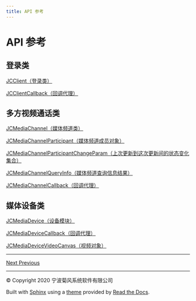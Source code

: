 ```yaml
---
title: API 参考
---
```

# API 参考



## 登录类

[JCClient（登录类）](https://developer.juphoon.com/portal/reference/V2.1/android/com/juphoon/cloud/JCClient.html)

[JCClientCallback（回调代理）](https://developer.juphoon.com/portal/reference/V2.1/android/com/juphoon/cloud/JCClientCallback.html)





## 多方视频通话类

[JCMediaChannel（媒体频道类）](https://developer.juphoon.com/portal/reference/V2.1/android/com/juphoon/cloud/JCMediaChannel.html)

[JCMediaChannelParticipant（媒体频道成员对象）](https://developer.juphoon.com/portal/reference/V2.1/android/com/juphoon/cloud/JCMediaChannelParticipant.html)

[JCMediaChannelParticipantChangeParam（上次更新到这次更新间的状态变化集合）](https://developer.juphoon.com/portal/reference/V2.1/android/com/juphoon/cloud/JCMediaChannelParticipant.ChangeParam.html)

[JCMediaChannelQueryInfo（媒体频道查询信息结果）](https://developer.juphoon.com/portal/reference/V2.1/android/com/juphoon/cloud/JCMediaChannelQueryInfo.html)

[JCMediaChannelCallback（回调代理）](https://developer.juphoon.com/portal/reference/V2.1/android/com/juphoon/cloud/JCMediaChannelCallback.html)





## 媒体设备类

[JCMediaDevice（设备模块）](https://developer.juphoon.com/portal/reference/V2.1/android/com/juphoon/cloud/JCMediaDevice.html)

[JCMediaDeviceCallback（回调代理）](https://developer.juphoon.com/portal/reference/V2.1/android/com/juphoon/cloud/JCMediaDeviceCallback.html)

[JCMediaDeviceVideoCanvas（视频对象）](https://developer.juphoon.com/portal/reference/V2.1/android/com/juphoon/cloud/JCMediaDeviceVideoCanvas.html)

-----











[Next
](../macOS/index.html "进阶功能集成")
[
Previous](index.html "进阶功能集成")



-----



© Copyright 2020 宁波菊风系统软件有限公司



Built with [Sphinx](http://sphinx-doc.org/) using a
[theme](https://github.com/rtfd/sphinx_rtd_theme) provided by [Read the
Docs](https://readthedocs.org).








